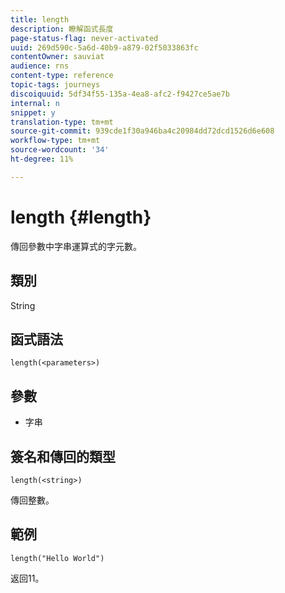 ```yaml
---
title: length
description: 瞭解函式長度
page-status-flag: never-activated
uuid: 269d590c-5a6d-40b9-a879-02f5033863fc
contentOwner: sauviat
audience: rns
content-type: reference
topic-tags: journeys
discoiquuid: 5df34f55-135a-4ea8-afc2-f9427ce5ae7b
internal: n
snippet: y
translation-type: tm+mt
source-git-commit: 939cde1f30a946ba4c20984dd72dcd1526d6e608
workflow-type: tm+mt
source-wordcount: '34'
ht-degree: 11%

---
```



# length {#length}

傳回參數中字串運算式的字元數。

## 類別

String

## 函式語法

`length(<parameters>)`

## 參數

* 字串

## 簽名和傳回的類型

`length(<string>)`

傳回整數。

## 範例

`length("Hello World")`

返回11。
